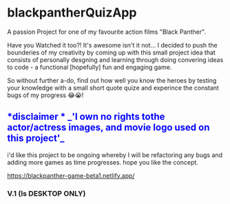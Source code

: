 # blackpantherQuizApp
A passion Project for one of my favourite action films "Black Panther".

Have you Watched it too?! It's awesome isn't it not... 
I decided to push the bounderies of my creativity by coming up with this small project idea that consists of personally desgning and learning through doing convering ideas
to code - a functional [hopefully] fun and engaging game.

So without further a-do, find out how well you know the heroes by testing your knowledge with a small short quote quize and experince the constant bugs of my progress 😂😭!
<h2 style="color:blue">
*disclaimer * _'I own no rights tothe actor/actress images, and movie logo used on this project'_ 
</h2>
i'd like this project to be ongoing whereby I will be refactoring any bugs and adding more games as time progresses.
hope you like the concept. 

https://blackpanther-game-beta1.netlify.app/

<h3> V.1 (Is DESKTOP ONLY)</h3>
